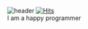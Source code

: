 ![header](https://capsule-render.vercel.app/api?type=waving&color=2E2EFE&height=300&section=header&text=parsoss&fontSize=90&fontColor=ffffff)
[![Hits](https://hits.seeyoufarm.com/api/count/incr/badge.svg?url=https%3A%2F%2Fgithub.com%2Fparsoss%2Fhit-counter&count_bg=%2379C83D&title_bg=%23555555&icon=&icon_color=%23E7E7E7&title=hits&edge_flat=false)](https://hits.seeyoufarm.com) <br>
I am a happy programmer
